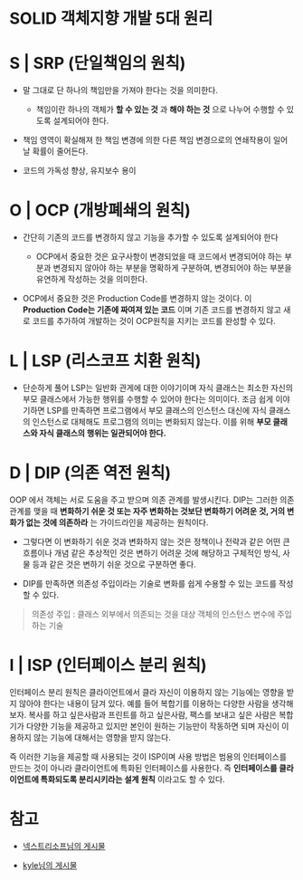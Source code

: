 # SOLID 객체지향 개발 5대 원리

# S | SRP (단일책임의 원칙)

- 말 그대로 단 하나의 책임만을 가져야 한다는 것을 의미한다.
  - 책임이란 하나의 객체가 __할 수 있는 것__ 과 __해야 하는 것__ 으로 나누어 수행할 수 있도록 설계되어야 한다.

- 책임 영역이 확실해져 한 책임 변경에 의한 다른 책임 변경으로의 연쇄작용이 일어날 확률이 줄어든다.

- 코드의 가독성 향상, 유지보수 용이

# O | OCP (개방폐쇄의 원칙)

- 간단히 기존의 코드를 변경하지 않고 기능을 추가할 수 있도록 설계되어야 한다
  - OCP에서 중요한 것은 요구사항이 변경되었을 때 코드에서 변경되어야 하는 부분과 변경되지 않아야 하는 부분을 명확하게 구분하여, 변경되어야 하는 부분을 유연하게 작성하는 것을 의미한다.

- OCP에서 중요한 것은 Production Code를 변경하지 않는 것이다. 이 __Production Code는 기존에 짜여져 있는 코드__ 이며 기존 코드를 변경하지 않고 새로 코드를 추가하여 개발하는 것이 OCP원칙을 지키는 코드를 완성할 수 있다.
# L | LSP (리스코프 치환 원칙)

- 단순하게 풀어 LSP는 일반화 관게에 대한 이야기이며 자식 클래스는 최소한 자신의 부모 클래스에서 가능한 행위를 수행할 수 있어야 한다는 의미이다. 조금 쉽게 이야기하면 LSP를 만족하면 프로그램에서 부모 클래스의 인스턴스 대신에 자식 클래스의 인스턴스로 대체해도 프로그램의 의미는 변화되지 않는다. 이를 위해 __부모 클래스와 자식 클래스의 행위는 일관되어야 한다.__

# D | DIP (의존 역전 원칙)
OOP 에서 객체는 서로 도움을 주고 받으며 의존 관계를 발생시킨다. DIP는 그러한 의존 관계를 맺을 때 __변화하기 쉬운 것 또는 자주 변화하는 것보단 변화하기 어려운 것, 거의 변화가 없는 것에 의존하라__ 는 가이드라인을 제공하는 원칙이다.

- 그렇다면 이 변화하기 쉬운 것과 변화하지 않는 것은 정책이나 전략과 같은 어떤 큰 흐름이나 개념 같은 추상적인 것은 변하기 어려운 것에 해당하고 구체적인 방식, 사물 등과 같은 것은 변하기 쉬운 것으로 구분하면 좋다.

- DIP를 만족하면 의존성 주입이라는 기술로 변화를 쉽게 수용할 수 있는 코드를 작성할 수 있다. 
> 의존성 주입 : 클래스 외부에서 의존되는 것을 대상 객체의 인스턴스 변수에 주입하는 기술

# I | ISP (인터페이스 분리 원칙)

인터페이스 분리 원칙은 클라이언트에서 클라 자신이 이용하지 않는 기능에는 영향을 받지 않아야 한다는 내용이 담겨 있다. 예를 들어 복합기를 이용하는 다양한 사람을 생각해보자. 복사를 하고 싶은사람과 프린트를 하고 싶은사람, 팩스를 보내고 싶은 사람은 복합기가 다양한 기능을 제공하고 있지만 본인이 원하는 기능만이 작동하면 되며 자신이 이용하지 않는 기능에 대해서는 영향을 받지 않는다.

즉 이러한 기능을 제공할 때 사용되는 것이 ISP이며 사용 방법은 범용의 인터페이스를 만드는 것이 아니라 클라이언트에 특화된 인터페이스를 사용한다. 즉 __인터페이스를 클라이언트에 특화되도록 분리시키라는 설계 원칙__ 이라고도 할 수 있다.


# 참고

* [넥스트리소프님의 게시물](https://www.nextree.co.kr/p6960/)

* [kyle님의 게시물](https://velog.io/@kyle/%EA%B0%9D%EC%B2%B4%EC%A7%80%ED%96%A5-SOLID-%EC%9B%90%EC%B9%99-%EC%9D%B4%EB%9E%80)
